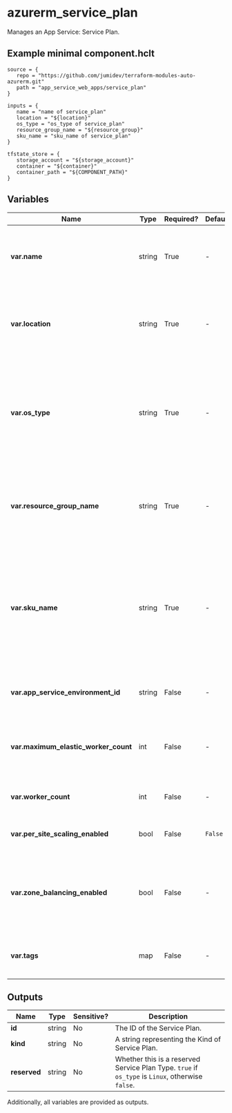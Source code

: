 # azurerm_service_plan

Manages an App Service: Service Plan.

## Example minimal component.hclt

```hcl
source = {
   repo = "https://github.com/jumidev/terraform-modules-auto-azurerm.git" 
   path = "app_service_web_apps/service_plan" 
}

inputs = {
   name = "name of service_plan" 
   location = "${location}" 
   os_type = "os_type of service_plan" 
   resource_group_name = "${resource_group}" 
   sku_name = "sku_name of service_plan" 
}

tfstate_store = {
   storage_account = "${storage_account}" 
   container = "${container}" 
   container_path = "${COMPONENT_PATH}" 
}

```

## Variables

| Name | Type | Required? |  Default  |  possible values |  Description |
| ---- | ---- | --------- |  ----------- | ----------- | ----------- |
| **var.name** | string | True | -  |  -  |  The name which should be used for this Service Plan. Changing this forces a new AppService to be created. | 
| **var.location** | string | True | -  |  -  |  The Azure Region where the Service Plan should exist. Changing this forces a new AppService to be created. | 
| **var.os_type** | string | True | -  |  `Windows`, `Linux`, `WindowsContainer`  |  The O/S type for the App Services to be hosted in this plan. Possible values include `Windows`, `Linux`, and `WindowsContainer`. Changing this forces a new resource to be created. | 
| **var.resource_group_name** | string | True | -  |  -  |  The name of the Resource Group where the AppService should exist. Changing this forces a new AppService to be created. | 
| **var.sku_name** | string | True | -  |  `B1`, `B2`, `B3`, `D1`, `F1`, `I1`, `I2`, `I3`, `I1v2`, `I2v2`, `I3v2`, `I4v2`, `I5v2`, `I6v2`, `P1v2`, `P2v2`, `P3v2`, `P0v3`, `P1v3`, `P2v3`, `P3v3`, `P1mv3`, `P2mv3`, `P3mv3`, `P4mv3`, `P5mv3`, `S1`, `S2`, `S3`, `SHARED`, `EP1`, `EP2`, `EP3`, `WS1`, `WS2`, `WS3`, `Y1`  |  The SKU for the plan. Possible values include `B1`, `B2`, `B3`, `D1`, `F1`, `I1`, `I2`, `I3`, `I1v2`, `I2v2`, `I3v2`, `I4v2`, `I5v2`, `I6v2`, `P1v2`, `P2v2`, `P3v2`, `P0v3`, `P1v3`, `P2v3`, `P3v3`, `P1mv3`, `P2mv3`, `P3mv3`, `P4mv3`, `P5mv3`, `S1`, `S2`, `S3`, `SHARED`, `EP1`, `EP2`, `EP3`, `WS1`, `WS2`, `WS3`, and `Y1`. | 
| **var.app_service_environment_id** | string | False | -  |  -  |  The ID of the App Service Environment to create this Service Plan in. | 
| **var.maximum_elastic_worker_count** | int | False | -  |  -  |  The maximum number of workers to use in an Elastic SKU Plan. Cannot be set unless using an Elastic SKU. | 
| **var.worker_count** | int | False | -  |  -  |  The number of Workers (instances) to be allocated. | 
| **var.per_site_scaling_enabled** | bool | False | `False`  |  -  |  Should Per Site Scaling be enabled. Defaults to `false`. | 
| **var.zone_balancing_enabled** | bool | False | -  |  -  |  Should the Service Plan balance across Availability Zones in the region. Changing this forces a new resource to be created. | 
| **var.tags** | map | False | -  |  -  |  A mapping of tags which should be assigned to the AppService. | 



## Outputs

| Name | Type | Sensitive? | Description |
| ---- | ---- | --------- | --------- |
| **id** | string | No  | The ID of the Service Plan. | 
| **kind** | string | No  | A string representing the Kind of Service Plan. | 
| **reserved** | string | No  | Whether this is a reserved Service Plan Type. `true` if `os_type` is `Linux`, otherwise `false`. | 

Additionally, all variables are provided as outputs.
